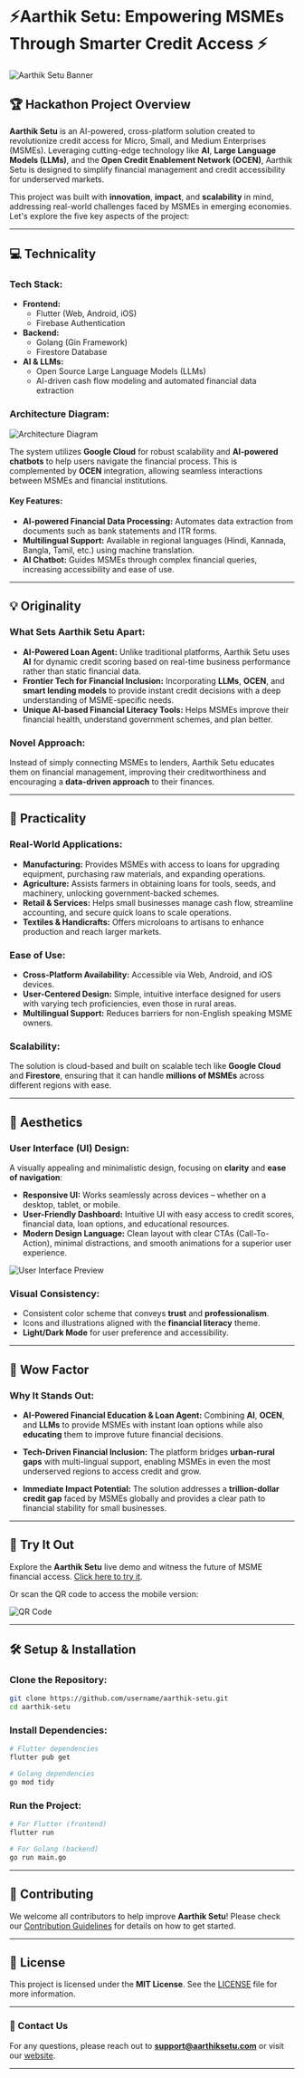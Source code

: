 # ⚡Aarthik Setu: Empowering MSMEs Through Smarter Credit Access ⚡

![Aarthik Setu Banner](https://aarthik-setu.web.app/images/banner.png) <!-- Placeholder for banner image -->

## 🏆 Hackathon Project Overview

**Aarthik Setu** is an AI-powered, cross-platform solution created to revolutionize credit access for Micro, Small, and Medium Enterprises (MSMEs). Leveraging cutting-edge technology like **AI**, **Large Language Models (LLMs)**, and the **Open Credit Enablement Network (OCEN)**, Aarthik Setu is designed to simplify financial management and credit accessibility for underserved markets.

This project was built with **innovation**, **impact**, and **scalability** in mind, addressing real-world challenges faced by MSMEs in emerging economies. Let's explore the five key aspects of the project:

---

## 💻 Technicality

### **Tech Stack:**

- **Frontend:**
  - Flutter (Web, Android, iOS)
  - Firebase Authentication
- **Backend:**
  - Golang (Gin Framework)
  - Firestore Database
- **AI & LLMs:**
  - Open Source Large Language Models (LLMs)
  - AI-driven cash flow modeling and automated financial data extraction

### **Architecture Diagram:**

![Architecture Diagram](https://aarthik-setu.web.app/images/architecture.png) <!-- Placeholder for architecture diagram -->

The system utilizes **Google Cloud** for robust scalability and **AI-powered chatbots** to help users navigate the financial process. This is complemented by **OCEN** integration, allowing seamless interactions between MSMEs and financial institutions.

#### Key Features:
- **AI-powered Financial Data Processing:** Automates data extraction from documents such as bank statements and ITR forms.
- **Multilingual Support:** Available in regional languages (Hindi, Kannada, Bangla, Tamil, etc.) using machine translation.
- **AI Chatbot:** Guides MSMEs through complex financial queries, increasing accessibility and ease of use.

---

## 💡 Originality

### **What Sets Aarthik Setu Apart:**

- **AI-Powered Loan Agent:** Unlike traditional platforms, Aarthik Setu uses **AI** for dynamic credit scoring based on real-time business performance rather than static financial data.
- **Frontier Tech for Financial Inclusion:** Incorporating **LLMs**, **OCEN**, and **smart lending models** to provide instant credit decisions with a deep understanding of MSME-specific needs.
- **Unique AI-based Financial Literacy Tools:** Helps MSMEs improve their financial health, understand government schemes, and plan better.

### **Novel Approach:**

Instead of simply connecting MSMEs to lenders, Aarthik Setu educates them on financial management, improving their creditworthiness and encouraging a **data-driven approach** to their finances.

---

## 🔨 Practicality

### **Real-World Applications:**

- **Manufacturing:** Provides MSMEs with access to loans for upgrading equipment, purchasing raw materials, and expanding operations.
- **Agriculture:** Assists farmers in obtaining loans for tools, seeds, and machinery, unlocking government-backed schemes.
- **Retail & Services:** Helps small businesses manage cash flow, streamline accounting, and secure quick loans to scale operations.
- **Textiles & Handicrafts:** Offers microloans to artisans to enhance production and reach larger markets.

### **Ease of Use:**

- **Cross-Platform Availability:** Accessible via Web, Android, and iOS devices.
- **User-Centered Design:** Simple, intuitive interface designed for users with varying tech proficiencies, even those in rural areas.
- **Multilingual Support:** Reduces barriers for non-English speaking MSME owners.

### **Scalability:**

The solution is cloud-based and built on scalable tech like **Google Cloud** and **Firestore**, ensuring that it can handle **millions of MSMEs** across different regions with ease.

---

## 🎨 Aesthetics

### **User Interface (UI) Design:**

A visually appealing and minimalistic design, focusing on **clarity** and **ease of navigation**:
- **Responsive UI:** Works seamlessly across devices – whether on a desktop, tablet, or mobile.
- **User-Friendly Dashboard:** Intuitive UI with easy access to credit scores, financial data, loan options, and educational resources.
- **Modern Design Language:** Clean layout with clear CTAs (Call-To-Action), minimal distractions, and smooth animations for a superior user experience.

![User Interface Preview](https://aarthik-setu.web.app/images/ui-preview.png) <!-- Placeholder for UI image -->

### **Visual Consistency:**

- Consistent color scheme that conveys **trust** and **professionalism**.
- Icons and illustrations aligned with the **financial literacy** theme.
- **Light/Dark Mode** for user preference and accessibility.

---

## 🤯 Wow Factor

### **Why It Stands Out:**

- **AI-Powered Financial Education & Loan Agent:** Combining **AI**, **OCEN**, and **LLMs** to provide MSMEs with instant loan options while also **educating** them to improve future financial decisions.
  
- **Tech-Driven Financial Inclusion:** The platform bridges **urban-rural gaps** with multi-lingual support, enabling MSMEs in even the most underserved regions to access credit and grow.

- **Immediate Impact Potential:** The solution addresses a **trillion-dollar credit gap** faced by MSMEs globally and provides a clear path to financial stability for small businesses.

---

## 📱 Try It Out

Explore the **Aarthik Setu** live demo and witness the future of MSME financial access. [Click here to try it](https://aarthik-setu.web.app/).

Or scan the QR code to access the mobile version:

![QR Code](https://aarthik-setu.web.app/images/qr-code.png) <!-- Placeholder for QR Code -->

---

## 🛠️ Setup & Installation

### Clone the Repository:
```bash
git clone https://github.com/username/aarthik-setu.git
cd aarthik-setu
```

### Install Dependencies:
```bash
# Flutter dependencies
flutter pub get

# Golang dependencies
go mod tidy
```

### Run the Project:
```bash
# For Flutter (frontend)
flutter run

# For Golang (backend)
go run main.go
```

---

## 🤝 Contributing

We welcome all contributors to help improve **Aarthik Setu**! Please check our [Contribution Guidelines](CONTRIBUTING.md) for details on how to get started.

---

## 📝 License

This project is licensed under the **MIT License**. See the [LICENSE](LICENSE) file for more information.

---

### 💬 Contact Us

For any questions, please reach out to **support@aarthiksetu.com** or visit our [website](https://aarthik-setu.web.app).

---

